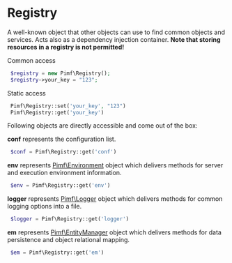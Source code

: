 # Registry

A well-known object that other objects can use to find common objects and services. Acts also as a dependency injection container. **Note that storing resources in a registry is not permitted!**

Common access

```php
 $registry = new Pimf\Registry();
 $registry->your_key = "123";
```

Static access

```php
 Pimf\Registry::set('your_key', "123")
 Pimf\Registry::get('your_key')
```

Following objects are directly accessible and come out of the box:

**conf** represents the configuration list.

```php
 $conf = Pimf\Registry::get('conf')
```

**env** represents [Pimf\Environment](https://github.com/gjerokrsteski/pimf/blob/master/core/Pimf/Environment.php) object which delivers methods for server and execution environment information.

```php
 $env = Pimf\Registry::get('env')
```

**logger** represents [Pimf\Logger](https://github.com/gjerokrsteski/pimf/blob/master/core/Pimf/Logger.php) object which delivers methods for common logging options into a file.

```php
 $logger = Pimf\Registry::get('logger')
```

**em** represents [Pimf\EntityManager](https://github.com/gjerokrsteski/pimf/blob/master/core/Pimf/EntityManager.php) object which delivers methods for data persistence and object relational mapping.

```php
 $em = Pimf\Registry::get('em')
```
